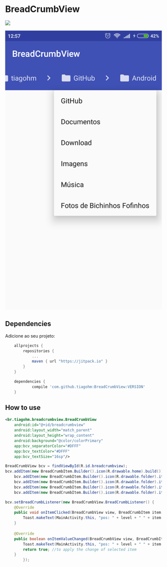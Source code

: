 # BreadCrumbView

[![](https://jitpack.io/v/tiagohm/BreadCrumbView.svg)](https://jitpack.io/#tiagohm/BreadCrumbView)

![](https://raw.githubusercontent.com/tiagohm/BreadCrumbView/master/1.png)

## Dependencies

Adicione ao seu projeto:
```gradle
	allprojects {
		repositories {
			...
			maven { url "https://jitpack.io" }
		}
	}
```
```gradle
	dependencies {
	        compile 'com.github.tiagohm:BreadCrumbView:VERSION'
	}
```

## How to use

```xml
<br.tiagohm.breadcrumbview.BreadCrumbView
    android:id="@+id/breadcrumbview"
    android:layout_width="match_parent"
    android:layout_height="wrap_content"
    android:background="@color/colorPrimary"
    app:bcv_separatorColor="#DFFF"
    app:bcv_textColor="#DFFF"
    app:bcv_textSize="16sp"/>
```

```java
BreadCrumbView bcv = findViewById(R.id.breadcrumbview);
bcv.addItem(new BreadCrumbItem.Builder().icon(R.drawable.home).build());
    bcv.addItem(new BreadCrumbItem.Builder().icon(R.drawable.folder).itens("tiagohm").build());
    bcv.addItem(new BreadCrumbItem.Builder().icon(R.drawable.folder).itens("GitHub", "Documentos", "Download", "Imagens", "Música").build());
    bcv.addItem(new BreadCrumbItem.Builder().icon(R.drawable.folder).itens("Android", "Java", "C", "Arduino").build());
    bcv.addItem(new BreadCrumbItem.Builder().icon(R.drawable.folder).itens("BreadCrumbView", "MarkdownView", "CodeView", "BlueDroid").build());        
```

```java
bcv.setBreadCrumbListener(new BreadCrumbView.BreadCrumbListener() {
    @Override
    public void onItemClicked(BreadCrumbView view, BreadCrumbItem item, int level) {
        Toast.makeText(MainActivity.this, "pos: " + level + " " + item.getText(), Toast.LENGTH_SHORT).show();
    }

    @Override
    public boolean onItemValueChanged(BreadCrumbView view, BreadCrumbItem item, int level, Object oldSelectedItem, Object selectedItem) {
        Toast.makeText(MainActivity.this, "pos: " + level + " " + item.getText() + " old: " + oldSelectedItem + " new: " + selectedItem, Toast.LENGTH_SHORT).show();
        return true; //to apply the change of selected item
    }
        });
```
